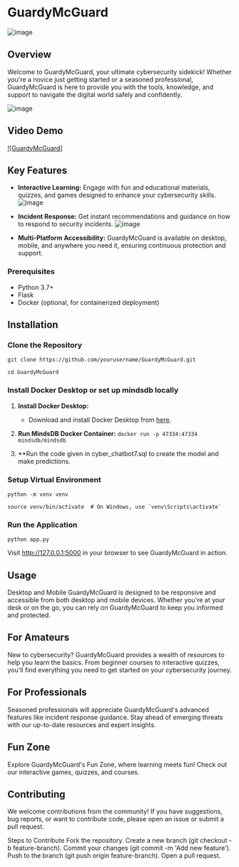 # GuardyMcGuard

![image](https://github.com/user-attachments/assets/369474d9-59ff-4e10-b1fb-7d0b4083067e)


## Overview

Welcome to GuardyMcGuard, your ultimate cybersecurity sidekick! Whether you're a novice just getting started or a seasoned professional, GuardyMcGuard is here to provide you with the tools, knowledge, and support to navigate the digital world safely and confidently.

![image](https://github.com/user-attachments/assets/82d33696-111a-4e19-9272-d34f304c7276)


## Video Demo

[![GuardyMcGuard]](https://www.youtube.com/watch?v=DI_vg90kj8w)

## Key Features

- **Interactive Learning:** Engage with fun and educational materials, quizzes, and games designed to enhance your cybersecurity skills.
  ![image](https://github.com/user-attachments/assets/e2030c71-eca0-4d46-ae56-f4d35f79f673)

- **Incident Response:** Get instant recommendations and guidance on how to respond to security incidents.
  ![image](https://github.com/user-attachments/assets/6043857a-b798-48fc-baea-08f79a66c1eb)
  
- **Multi-Platform Accessibility:** GuardyMcGuard is available on desktop, mobile, and anywhere you need it, ensuring continuous protection and support.


### Prerequisites

- Python 3.7+
- Flask
- Docker (optional, for containerized deployment)
  
## Installation
### Clone the Repository
```git clone https://github.com/yourusername/GuardyMcGuard.git```

```cd GuardyMcGuard ```
### Install Docker Desktop or set up mindsdb locally

1. **Install Docker Desktop:**
   - Download and install Docker Desktop from [here](https://www.docker.com/products/docker-desktop).

2. **Run MindsDB Docker Container:**
   ```docker run -p 47334:47334 mindsdb/mindsdb```
3. **Run the code given in cyber_chatbot7.sql to create the model and make predictions.
   
### Setup Virtual Environment

```python -m venv venv```

```source venv/bin/activate  # On Windows, use `venv\Scripts\activate` ```

### Run the Application
```python app.py```

Visit http://127.0.0.1:5000 in your browser to see GuardyMcGuard in action.

## Usage
Desktop and Mobile
GuardyMcGuard is designed to be responsive and accessible from both desktop and mobile devices. Whether you're at your desk or on the go, you can rely on GuardyMcGuard to keep you informed and protected.

## For Amateurs
New to cybersecurity? GuardyMcGuard provides a wealth of resources to help you learn the basics. From beginner courses to interactive quizzes, you'll find everything you need to get started on your cybersecurity journey.

## For Professionals
Seasoned professionals will appreciate GuardyMcGuard's advanced features like incident response guidance. Stay ahead of emerging threats with our up-to-date resources and expert insights.

## Fun Zone
Explore GuardyMcGuard's Fun Zone, where learning meets fun! Check out our interactive games, quizzes, and courses.

## Contributing
We welcome contributions from the community! If you have suggestions, bug reports, or want to contribute code, please open an issue or submit a pull request.

Steps to Contribute
Fork the repository.
Create a new branch (git checkout -b feature-branch).
Commit your changes (git commit -m 'Add new feature').
Push to the branch (git push origin feature-branch).
Open a pull request.




